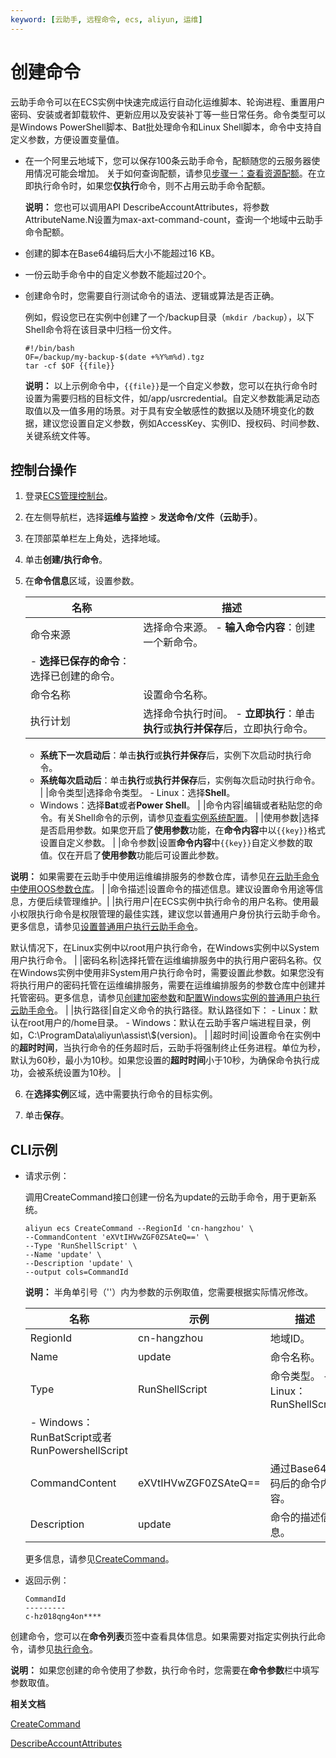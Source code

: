 ```yaml
---
keyword: [云助手, 远程命令, ecs, aliyun, 运维]
---
```


# 创建命令

云助手命令可以在ECS实例中快速完成运行自动化运维脚本、轮询进程、重置用户密码、安装或者卸载软件、更新应用以及安装补丁等一些日常任务。命令类型可以是Windows PowerShell脚本、Bat批处理命令和Linux Shell脚本，命令中支持自定义参数，方便设置变量值。

-   在一个阿里云地域下，您可以保存100条云助手命令，配额随您的云服务器使用情况可能会增加。 关于如何查询配额，请参见[步骤一：查看资源配额](/intl.zh-CN/标签与资源/资源/权益配额/查看和提升资源配额.md)。在立即执行命令时，如果您**仅执行**命令，则不占用云助手命令配额。

    **说明：** 您也可以调用API DescribeAccountAttributes，将参数AttributeName.N设置为max-axt-command-count，查询一个地域中云助手命令配额。

-   创建的脚本在Base64编码后大小不能超过16 KB。
-   一份云助手命令中的自定义参数不能超过20个。
-   创建命令时，您需要自行测试命令的语法、逻辑或算法是否正确。

    例如，假设您已在实例中创建了一个/backup目录（`mkdir /backup`），以下Shell命令将在该目录中归档一份文件。

    ```
    #!/bin/bash 
    OF=/backup/my-backup-$(date +%Y%m%d).tgz
    tar -cf $OF {{file}}
    ```

    **说明：** 以上示例命令中，`{{file}}`是一个自定义参数，您可以在执行命令时设置为需要归档的目标文件，如/app/usrcredential。自定义参数能满足动态取值以及一值多用的场景。对于具有安全敏感性的数据以及随环境变化的数据，建议您设置自定义参数，例如AccessKey、实例ID、授权码、时间参数、关键系统文件等。


## 控制台操作

1.  登录[ECS管理控制台](https://ecs.console.aliyun.com)。

2.  在左侧导航栏，选择**运维与监控** \> **发送命令/文件（云助手）**。

3.  在顶部菜单栏左上角处，选择地域。

4.  单击**创建/执行命令**。

5.  在**命令信息**区域，设置参数。

    |名称|描述|
    |--|--|
    |命令来源|选择命令来源。    -   **输入命令内容**：创建一个新命令。
    -   **选择已保存的命令**：选择已创建的命令。 |
    |命令名称|设置命令名称。|
    |执行计划|选择命令执行时间。    -   **立即执行**：单击**执行**或**执行并保存**后，立即执行命令。
    -   **系统下一次启动后**：单击**执行**或**执行并保存**后，实例下次启动时执行命令。
    -   **系统每次启动后**：单击**执行**或**执行并保存**后，实例每次启动时执行命令。 |
    |命令类型|选择命令类型。    -   Linux：选择**Shell**。
    -   Windows：选择**Bat**或者**Power Shell**。 |
    |命令内容|编辑或者粘贴您的命令。有关Shell命令的示例，请参见[查看实例系统配置](/intl.zh-CN/运维与监控/云助手/DevOps自动化运维实践/查看实例系统配置.md)。 |
    |使用参数|选择是否启用参数。如果您开启了**使用参数**功能，在**命令内容**中以`{{key}}`格式设置自定义参数。 |
    |命令参数|设置**命令内容**中`{{key}}`自定义参数的取值。仅在开启了**使用参数**功能后可设置此参数。

**说明：** 如果需要在云助手中使用运维编排服务的参数仓库，请参见[在云助手命令中使用OOS参数仓库](/intl.zh-CN/运维与监控/云助手/DevOps自动化运维实践/在云助手命令中使用OOS参数仓库.md)。 |
    |命令描述|设置命令的描述信息。建议设置命令用途等信息，方便后续管理维护。|
    |执行用户|在ECS实例中执行命令的用户名称。使用最小权限执行命令是权限管理的最佳实践，建议您以普通用户身份执行云助手命令。更多信息，请参见[设置普通用户执行云助手命令](/intl.zh-CN/运维与监控/云助手/DevOps自动化运维实践/设置普通用户执行云助手命令.md)。

默认情况下，在Linux实例中以root用户执行命令，在Windows实例中以System用户执行命令。 |
    |密码名称|选择托管在运维编排服务中的执行用户密码名称。仅在Windows实例中使用非System用户执行命令时，需要设置此参数。如果您没有将执行用户的密码托管在运维编排服务，需要在运维编排服务的参数仓库中创建并托管密码。更多信息，请参见[创建加密参数]()和[配置Windows实例的普通用户执行云助手命令](/intl.zh-CN/运维与监控/云助手/DevOps自动化运维实践/设置普通用户执行云助手命令.md)。 |
    |执行路径|自定义命令的执行路径。默认路径如下：    -   Linux：默认在root用户的/home目录。
    -   Windows：默认在云助手客户端进程目录，例如，C:\\ProgramData\\aliyun\\assist\\$\(version\)。 |
    |超时时间|设置命令在实例中的**超时时间**，当执行命令的任务超时后，云助手将强制终止任务进程。单位为秒，默认为60秒，最小为10秒。如果您设置的**超时时间**小于10秒，为确保命令执行成功，会被系统设置为10秒。 |

6.  在**选择实例**区域，选中需要执行命令的目标实例。

7.  单击**保存**。


## CLI示例

-   请求示例：

    调用CreateCommand接口创建一份名为update的云助手命令，用于更新系统。

    ```
    aliyun ecs CreateCommand --RegionId 'cn-hangzhou' \
    --CommandContent 'eXVtIHVwZGF0ZSAteQ==' \
    --Type 'RunShellScript' \
    --Name 'update' \
    --Description 'update' \
    --output cols=CommandId
    ```

    **说明：** 半角单引号（''）内为参数的示例取值，您需要根据实际情况修改。

    |名称|示例|描述|
    |--|--|--|
    |RegionId|cn-hangzhou|地域ID。|
    |Name|update|命令名称。|
    |Type|RunShellScript|命令类型。    -   Linux：RunShellScript
    -   Windows：RunBatScript或者RunPowershellScript |
    |CommandContent|eXVtIHVwZGF0ZSAteQ==|通过Base64编码后的命令内容。|
    |Description|update|命令的描述信息。|

    更多信息，请参见[CreateCommand](/intl.zh-CN/API参考/云助手/CreateCommand.md)。

-   返回示例：

    ```
    CommandId
    ---------
    c-hz018qng4on****
    ```


创建命令，您可以在**命令列表**页签中查看具体信息。如果需要对指定实例执行此命令，请参见[执行命令](/intl.zh-CN/运维与监控/云助手/使用云助手/执行命令.md)。

**说明：** 如果您创建的命令使用了参数，执行命令时，您需要在**命令参数**栏中填写参数取值。

**相关文档**  


[CreateCommand](/intl.zh-CN/API参考/云助手/CreateCommand.md)

[DescribeAccountAttributes](/intl.zh-CN/API参考/其他接口/DescribeAccountAttributes.md)

